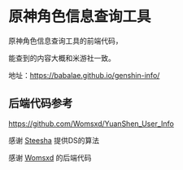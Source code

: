 # 原神角色信息查询工具

原神角色信息查询工具的前端代码，

能查到的内容大概和米游社一致。

地址：https://babalae.github.io/genshin-info/

## 后端代码参考

https://github.com/Womsxd/YuanShen_User_Info

感谢 [Steesha](https://github.com/Steesha) 提供DS的算法

感谢 [Womsxd](https://github.com/Womsxd) 的后端代码